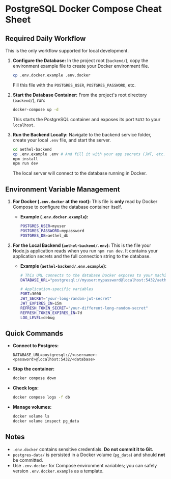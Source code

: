 # PostgreSQL Docker Compose Cheat Sheet

## Required Daily Workflow

This is the only workflow supported for local development.

1.  **Configure the Database:**
    In the project root (`backend/`), copy the environment example file to create your Docker environment file.

    ```sh
    cp .env.docker.example .env.docker
    ```

    Fill this file with the `POSTGRES_USER`, `POSTGRES_PASSWORD`, etc.

2.  **Start the Database Container:**
    From the project's root directory (`backend/`), run:

    ```sh
    docker-compose up -d
    ```

    This starts the PostgreSQL container and exposes its port `5432` to your `localhost`.

3.  **Run the Backend Locally:**
    Navigate to the backend service folder, create your local `.env` file, and start the server.
    ```sh
    cd aethel-backend
    cp .env.example .env # And fill it with your app secrets (JWT, etc.)
    npm install
    npm run dev
    ```
    The local server will connect to the database running in Docker.

## Environment Variable Management

1.  **For Docker (`.env.docker` at the root):**
    This file is **only** read by Docker Compose to configure the database container itself.
    - **Example (`.env.docker.example`):**
      ```bash
      POSTGRES_USER=myuser
      POSTGRES_PASSWORD=mypassword
      POSTGRES_DB=aethel_db
      ```

2.  **For the Local Backend (`aethel-backend/.env`):**
    This is the file your Node.js application reads when you run `npm run dev`. It contains your application secrets and the full connection string to the database.
    - **Example (`aethel-backend/.env.example`):**

      ```bash
      # This URL connects to the database Docker exposes to your machine
      DATABASE_URL="postgresql://myuser:mypassword@localhost:5432/aethel_db"

      # Application-specific variables
      PORT=3000
      JWT_SECRET="your-long-random-jwt-secret"
      JWT_EXPIRES_IN=15m
      REFRESH_TOKEN_SECRET="your-different-long-random-secret"
      REFRESH_TOKEN_EXPIRES_IN=7d
      LOG_LEVEL=debug
      ```

## Quick Commands

- **Connect to Postgres:**

  ```
  DATABASE_URL=postgresql://<username>:<password>@localhost:5432/<database>
  ```

- **Stop the container:**

  ```bash
  docker compose down
  ```

- **Check logs:**

  ```bash
  docker compose logs -f db
  ```

- **Manage volumes:**
  ```bash
  docker volume ls
  docker volume inspect pg_data
  ```

## Notes

- `.env.docker` contains sensitive credentials. **Do not commit it to Git.**
- `postgres-data/` is persisted in a Docker volume (`pg_data`) and should **not** be committed.
- Use `.env.docker` for Compose environment variables; you can safely version `.env.docker.example` as a template.
